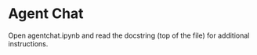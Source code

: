 # Agent Chat

Open agentchat.ipynb and read the docstring (top of the file) for
additional instructions.
